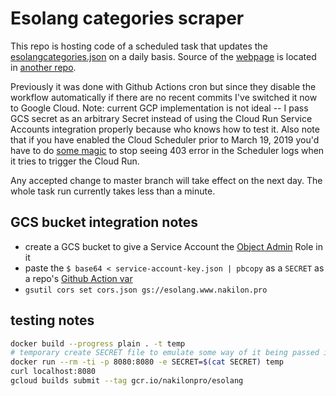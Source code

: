 # Esolang categories scraper

This repo is hosting code of a scheduled task that updates the [esolangcategories.json](http://storage.googleapis.com/esolang.www.nakilon.pro/esolangcategories.json) on a daily basis. Source of the [webpage](http://www.nakilon.pro/esolang.htm) is located in [another repo](https://github.com/Nakilon/www-nakilon-pro/blob/master/www.nakilon.pro/esolang.htm).

Previously it was done with Github Actions cron but since they disable the workflow automatically if there are no recent commits I've switched it now to Google Cloud. Note: current GCP implementation is not ideal -- I pass GCS secret as an arbitrary Secret instead of using the Cloud Run Service Accounts integration properly because who knows how to test it. Also note that if you have enabled the Cloud Scheduler prior to March 19, 2019 you'd have to do [some magic](https://medium.com/@azarudeena/cloud-scheduler-default-service-account-needs-have-the-roles-cloudscheduler-serviceagent-dc8bb4720e54) to stop seeing 403 error in the Scheduler logs when it tries to trigger the Cloud Run.

Any accepted change to master branch will take effect on the next day. The whole task run currently takes less than a minute.

## GCS bucket integration notes

* create a GCS bucket to give a Service Account the [Object Admin](https://stackoverflow.com/a/61359836/322020) Role in it  
* paste the `$ base64 < service-account-key.json | pbcopy` as a `SECRET` as a repo's [Github Action var](https://github.com/Nakilon/esolang/settings/secrets/actions)  
* `gsutil cors set cors.json gs://esolang.www.nakilon.pro`

## testing notes

```bash
docker build --progress plain . -t temp
# temporary create SECRET file to emulate some way of it being passed in the current continuous delivery
docker run --rm -ti -p 8080:8080 -e SECRET=$(cat SECRET) temp
curl localhost:8080
gcloud builds submit --tag gcr.io/nakilonpro/esolang
```
